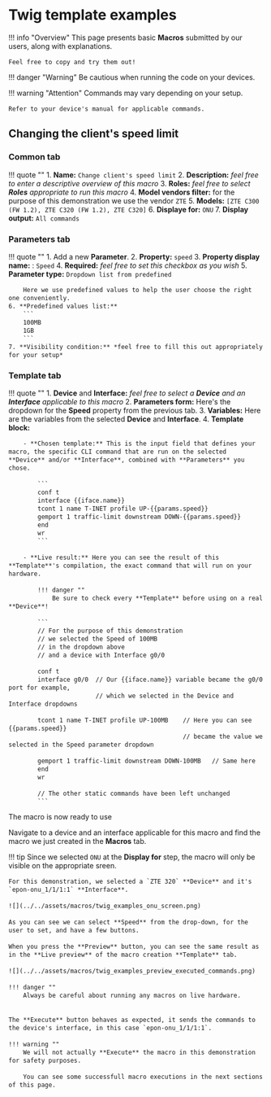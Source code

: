# Twig template examples

!!! info "Overview"
    This page presents basic **Macros** submitted by our users, along with explanations. 
    
    Feel free to copy and try them out!

!!! danger "Warning"
    Be cautious when running the code on your devices.

!!! warning "Attention"
    Commands may vary depending on your setup. 
    
    Refer to your device's manual for applicable commands.


## Changing the client's speed limit

### **Common tab**

!!! quote ""
    1. **Name:** `Change client's speed limit`
    2. **Description:** *feel free to enter a descriptive overview of this macro*
    3. **Roles:** *feel free to select ****Roles**** appropriate to run this macro*
    4. **Model vendors filter:** for the purpose of this demonstration we use the vendor `ZTE`
    5. **Models:** `[ZTE C300 (FW 1.2), ZTE C320 (FW 1.2), ZTE C320]`
    6. **Displaye for:** `ONU`
    7. **Display output:** `All commands`

### **Parameters tab**

!!! quote ""
    1. Add a new **Parameter**.
    2. **Property:** `speed`
    3. **Property display name:** : `Speed`
    4. **Required:** *feel free to set this checkbox as you wish*
    5. **Parameter type:** `Dropdown list from predefined`

        Here we use predefined values to help the user choose the right one conveniently.
    6. **Predefined values list:**
        ```
        100MB
        1GB
        ```
    7. **Visibility condition:** *feel free to fill this out appropriately for your setup*

### **Template tab**

!!! quote ""
    1. **Device** and **Interface:** *feel free to select a **Device** and an **Interface** applicable to this macro*
    2. **Parameters form:** Here's the dropdown for the **Speed** property from the previous tab.
    3. **Variables:** Here are the variables from the selected **Device** and **Interface**.
    4. **Template block:**

        - **Chosen template:** This is the input field that defines your macro, the specific CLI command that are run on the selected **Device** and/or **Interface**, combined with **Parameters** you chose.

            ```
            conf t
            interface {{iface.name}}
            tcont 1 name T-INET profile UP-{{params.speed}}
            gemport 1 traffic-limit downstream DOWN-{{params.speed}}
            end
            wr
            ```

        - **Live result:** Here you can see the result of this **Template**'s compilation, the exact command that will run on your hardware. 

            !!! danger "" 
                Be sure to check every **Template** before using on a real **Device**!

            ```
            // For the purpose of this demonstration 
            // we selected the Speed of 100MB 
            // in the dropdown above
            // and a device with Interface g0/0

            conf t
            interface g0/0  // Our {{iface.name}} variable became the g0/0 port for example, 
                            // which we selected in the Device and Interface dropdowns

            tcont 1 name T-INET profile UP-100MB    // Here you can see {{params.speed}} 
                                                    // became the value we selected in the Speed parameter dropdown

            gemport 1 traffic-limit downstream DOWN-100MB   // Same here
            end
            wr

            // The other static commands have been left unchanged
            ```

The macro is now ready to use

Navigate to a device and an interface applicable for this macro and find the macro we just created in the **Macros** tab.

!!! tip 
    Since we selected `ONU` at the **Display for** step, the macro will only be visible on the appropriate sreen.

    For this demonstration, we selected a `ZTE 320` **Device** and it's `epon-onu_1/1/1:1` **Interface**.

    ![](../../assets/macros/twig_examples_onu_screen.png)

    As you can see we can select **Speed** from the drop-down, for the user to set, and have a few buttons.

    When you press the **Preview** button, you can see the same result as in the **Live preview** of the macro creation **Template** tab.
    
    ![](../../assets/macros/twig_examples_preview_executed_commands.png)

    !!! danger ""
        Always be careful about running any macros on live hardware.


    The **Execute** button behaves as expected, it sends the commands to the device's interface, in this case `epon-onu_1/1/1:1`.

    !!! warning ""
        We will not actually **Execute** the macro in this demonstration for safety purposes.

        You can see some successfull macro executions in the next sections of this page.

##